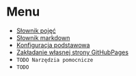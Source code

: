 # Menu
- [Słownik pojęć](dictionary.md)
- [Słownik markdown](dictionary_markdown.md)
- [Konfiguracja podstawowa](config.md)
- [Zakładanie własnej strony GitHubPages](github-pages.md)
- `TODO Narzędzia pomocnicze`
- `TODO`
